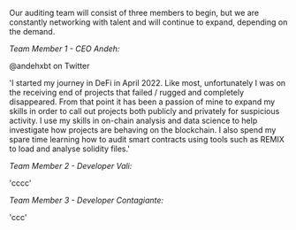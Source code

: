Our auditing team will consist of three members to begin, but we are constantly networking with talent and will continue to expand, depending on the demand.

*Team Member 1 - CEO Andeh:* 

@andehxbt on Twitter

'I started my journey in DeFi in April 2022. Like most, unfortunately I was on the receiving end of projects that failed / rugged and completely disappeared. From that point it has been a passion of mine to expand my skills in order to call out projects both publicly and privately for suspicious activity. I use my skills in on-chain analysis and data science to help investigate how projects are behaving on the blockchain. I also spend my spare time learning how to audit smart contracts using tools such as REMIX to load and analyse solidity files.'

*Team Member 2 - Developer Vali:*

'cccc'

*Team Member 3 - Developer Contagiante:*

'ccc'
